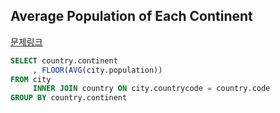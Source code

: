## Average Population of Each Continent
[문제링크](https://www.hackerrank.com/challenges/average-population-of-each-continent/problem?h_r=internal-search)
```sql
SELECT country.continent
     , FLOOR(AVG(city.population))
FROM city
     INNER JOIN country ON city.countrycode = country.code
GROUP BY country.continent
```
